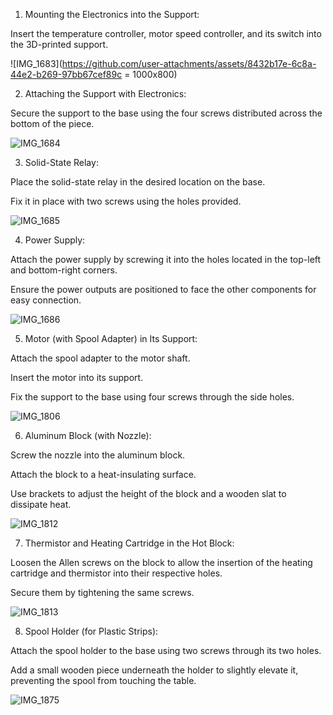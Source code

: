 1. Mounting the Electronics into the Support:

Insert the temperature controller, motor speed controller, and its switch into the 3D-printed support.

![IMG_1683](https://github.com/user-attachments/assets/8432b17e-6c8a-44e2-b269-97bb67cef89c = 1000x800)

2. Attaching the Support with Electronics:

Secure the support to the base using the four screws distributed across the bottom of the piece.

![IMG_1684](https://github.com/user-attachments/assets/c2d6f82c-e0e3-41f6-8fde-34ceb048e024)

3. Solid-State Relay:

Place the solid-state relay in the desired location on the base.

Fix it in place with two screws using the holes provided.

![IMG_1685](https://github.com/user-attachments/assets/b5e72448-71ca-41ff-937a-e20eeddeed7a)

4. Power Supply:

Attach the power supply by screwing it into the holes located in the top-left and bottom-right corners.

Ensure the power outputs are positioned to face the other components for easy connection.

![IMG_1686](https://github.com/user-attachments/assets/1f764606-a93d-4eec-bf72-8f6230126d81)

5. Motor (with Spool Adapter) in Its Support:

Attach the spool adapter to the motor shaft.

Insert the motor into its support.

Fix the support to the base using four screws through the side holes.

![IMG_1806](https://github.com/user-attachments/assets/f990067b-8842-4cc8-b7ce-834fa36779c4)


6. Aluminum Block (with Nozzle):

Screw the nozzle into the aluminum block.

Attach the block to a heat-insulating surface.

Use brackets to adjust the height of the block and a wooden slat to dissipate heat.

![IMG_1812](https://github.com/user-attachments/assets/7bc340b0-1dce-4c8c-9824-137cf869f518)


7. Thermistor and Heating Cartridge in the Hot Block:

Loosen the Allen screws on the block to allow the insertion of the heating cartridge and thermistor into their respective holes.

Secure them by tightening the same screws.

![IMG_1813](https://github.com/user-attachments/assets/600f0444-d750-455f-b05b-d81bb44cb783)


8. Spool Holder (for Plastic Strips):

Attach the spool holder to the base using two screws through its two holes.

Add a small wooden piece underneath the holder to slightly elevate it, preventing the spool from touching the table.

![IMG_1875](https://github.com/user-attachments/assets/b9d56be2-4a2a-4193-a9e2-925c5b2b8126)
